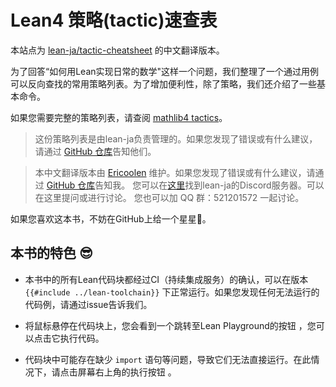 # Lean4 策略(tactic)速查表

本站点为 [lean-ja/tactic-cheatsheet](www.github.com/lean-ja/tactic-cheatsheet) 的中文翻译版本。

为了回答“如何用Lean实现日常的数学"这样一个问题，我们整理了一个通过用例可以反向查找的常用策略列表。为了增加便利性，除了策略，我们还介绍了一些基本命令。

如果您需要完整的策略列表，请查阅 [mathlib4 tactics](https://seasawher.github.io/mathlib4-tactics)。

> 这份策略列表是由lean-ja负责管理的。如果您发现了错误或有什么建议，请通过 [GitHub 仓库](https://github.com/lean-ja/tactic-cheatsheet)告知他们。

> 本中文翻译版本由 [Ericoolen](https://eric-song-nop.github.io) 维护。如果您发现了错误或有什么建议，请通过 [GitHub 仓库](https://github.com/eric-song-nop/tactic-cheatsheet)告知我。
> 您可以在[这里](https://discord.gg/p32ZfnVawh)找到lean-ja的Discord服务器。可以在这里提问或进行讨论。
> 您也可以加 QQ 群：521201572 一起讨论。

如果您喜欢这本书，不妨在GitHub上给一个星星🌟。


## 本书的特色 😎

* 本书中的所有Lean代码块都经过CI（持续集成服务）的确认，可以在版本 `{{#include ../lean-toolchain}}` 下正常运行。如果您发现任何无法运行的代码例，请通过issue告诉我们。

* 将鼠标悬停在代码块上，您会看到一个跳转至Lean Playground的按钮 <a class="fa fa-external-link"></a>，您可以点击它执行代码。

* 代码块中可能存在缺少 `import` 语句等问题，导致它们无法直接运行。在此情况下，请点击屏幕右上角的执行按钮 <i class="fa fa-play"></i>。

